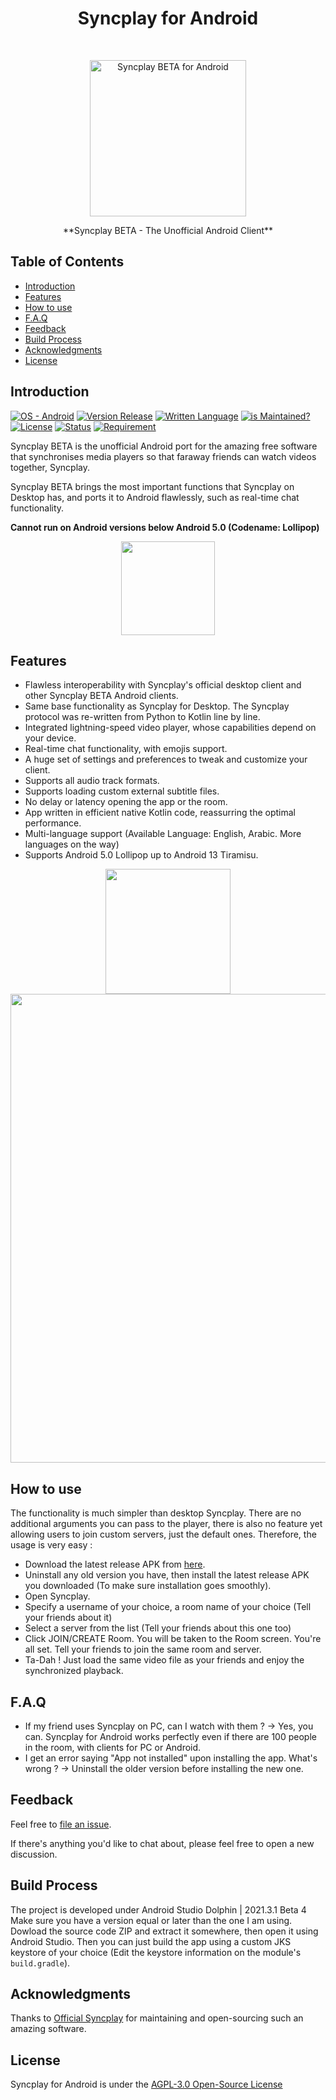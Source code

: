 <h1 align="center"> Syncplay for Android </h1> <br>
<p align="center">
  <a href="https://gitpoint.co/">
    <img alt="Syncplay BETA for Android" title="Syncplay Android" src="https://github.com/chromaticnoob/syncplay-android/blob/master/art/LOGO.png?raw=true" width="250">
  </a>
</p>

<p align="center">
  **Syncplay BETA - The Unofficial Android Client**
</p>

<!-- START doctoc generated TOC please keep comment here to allow auto update -->
<!-- DON'T EDIT THIS SECTION, INSTEAD RE-RUN doctoc TO UPDATE -->
## Table of Contents

- [Introduction](#introduction)
- [Features](#features)
- [How to use](#how-to-use)
- [F.A.Q](#f.a.q)
- [Feedback](#feedback)
- [Build Process](#build-process)
- [Acknowledgments](#acknowledgments)
- [License](#license)

<!-- END doctoc generated TOC please keep comment here to allow auto update -->

## Introduction

[![OS - Android](https://img.shields.io/badge/OS-Android-yellowgreen?style=for-the-badge&logo=android)]()
[![Version Release](https://img.shields.io/badge/Version-0.7.0-yellow?style=for-the-badge&logo=v)]()
[![Written Language](https://img.shields.io/badge/Made%20with-Kotlin-lightgrey?style=for-the-badge&logo=kotlin)]()
[![is Maintained?](https://img.shields.io/badge/Maintained-YES-green?style=for-the-badge)]()
[![License](https://img.shields.io/badge/License-AGPL--3.0-brightgreen?style=for-the-badge)]()
[![Status](https://img.shields.io/badge/Status-BETA-0cf?style=for-the-badge&logo=statuspage)]()
[![Requirement](https://img.shields.io/badge/REQUIREMENT-Android%205.0%20and%20later-blueviolet?style=for-the-badge&logo=android%20studio)]()

Syncplay BETA is the unofficial Android port for the amazing free software that synchronises media players so that faraway friends can watch videos together, Syncplay.

Syncplay BETA brings the most important functions that Syncplay on Desktop has, and ports it to Android flawlessly, such as real-time chat functionality.

**Cannot run on Android versions below Android 5.0 (Codename: Lollipop)**

<p align="center">
  <img src = "https://raw.githubusercontent.com/chromaticnoob/syncplay-android/master/art/SS1.png" width=150>
</p>

## Features
* Flawless interoperability with Syncplay's official desktop client and other Syncplay BETA Android clients. 
* Same base functionality as Syncplay for Desktop. The Syncplay protocol was re-written from Python to Kotlin line by line.
* Integrated lightning-speed video player, whose capabilities depend on your device.
* Real-time chat functionality, with emojis support.
* A huge set of settings and preferences to tweak and customize your client.
* Supports all audio track formats.
* Supports loading custom external subtitle files.
* No delay or latency opening the app or the room.
* App written in efficient native Kotlin code, reassurring the optimal performance.
* Multi-language support (Available Language: English, Arabic. More languages on the way)
* Supports Android 5.0 Lollipop up to Android 13 Tiramisu.

<p align="center">
  <img src = "https://raw.githubusercontent.com/chromaticnoob/syncplay-android/master/art/SS2.png" width=200>
  <img src = "https://raw.githubusercontent.com/chromaticnoob/syncplay-android/master/art/SS3.png" width=750>
</p>

## How to use
The functionality is much simpler than desktop Syncplay. There are no additional arguments you can pass to the player, there is also no feature yet allowing users to join custom servers, just the default ones. Therefore, the usage is very easy :
- Download the latest release APK from [here](https://github.com/chromaticnoob/syncplay-android/releases/latest).
- Uninstall any old version you have, then install the latest release APK you downloaded (To make sure installation goes smoothly).
- Open Syncplay.
- Specify a username of your choice, a room name of your choice (Tell your friends about it)
- Select a server from the list (Tell your friends about this one too)
- Click JOIN/CREATE Room. You will be taken to the Room screen. You're all set. Tell your friends to join the same room and server.
- Ta-Dah ! Just load the same video file as your friends and enjoy the synchronized playback.

## F.A.Q

* If my friend uses Syncplay on PC, can I watch with them ? 
  -> Yes, you can. Syncplay for Android works perfectly even if there are 100 people in the room, with clients for PC or Android.
* I get an error saying "App not installed" upon installing the app. What's wrong ? 
  -> Uninstall the older version before installing the new one.
  
## Feedback

Feel free to [file an issue](https://github.com/chromaticnoob/syncplay-android/issues/new).

If there's anything you'd like to chat about, please feel free to open a new discussion.

## Build Process

The project is developed under Android Studio Dolphin | 2021.3.1 Beta 4
Make sure you have a version equal or later than the one I am using. Dowload the source code ZIP and extract it somewhere, then open it using Android Studio. Then you can just build the app using a custom JKS keystore of your choice (Edit the keystore information on the module's ```build.gradle```).

## Acknowledgments

Thanks to [Official Syncplay](https://www.syncplay.pl/) for maintaining and open-sourcing such an amazing software.

## License
Syncplay for Android is under the [AGPL-3.0 Open-Source License](https://www.gnu.org/licenses/agpl-3.0.en.html)
